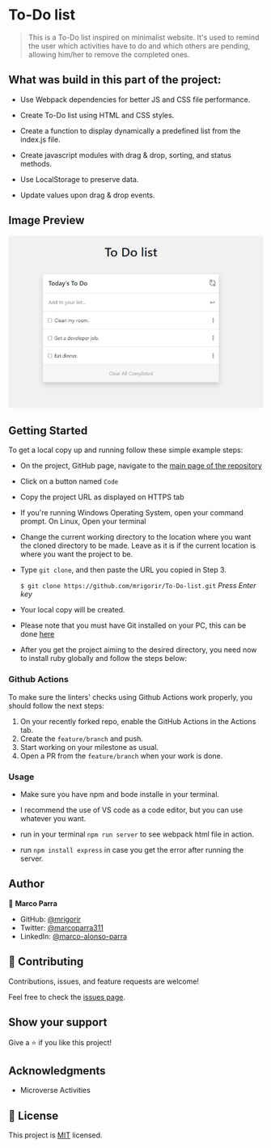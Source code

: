 # To-Do list

> This is a To-Do list inspired on minimalist website. It's used to remind the user which activities have to do and which others are pending, allowing him/her to remove the completed ones.

## What was build in this part of the project:

 - Use Webpack dependencies for better JS and CSS file performance.

 - Create To-Do list using HTML and CSS styles.

 - Create a function to display dynamically a predefined list from the index.js file.

 - Create javascript modules with drag & drop, sorting, and status methods.

 - Use LocalStorage to preserve data. 

 - Update values upon drag & drop events. 

## Image Preview
![Screenshot Main Page](./src/assets/imgs/capture.jpg)

## Getting Started

To get a local copy up and running follow these simple example steps:

- On the project, GitHub page, navigate to the [main page of the repository](https://github.com/mrigorir/To-Do-list/)

- Click on a button named `Code`

- Copy the project URL as displayed on HTTPS tab

- If you're running Windows Operating System, open your command prompt. On Linux, Open your terminal

- Change the current working directory to the location where you want the cloned directory to be made. Leave as it is if the current location is where you want the project to be.

- Type `git clone`, and then paste the URL you copied in Step 3.<br>

  `$ git clone https://github.com/mrigorir/To-Do-list.git` <em>Press Enter key</em><br>

- Your local copy will be created.

- Please note that you must have Git installed on your PC, this can be done [here](https://gist.github.com/derhuerst/1b15ff4652a867391f03)

- After you get the project aiming to the desired directory, you need now to install ruby globally and follow the steps below:


### Github Actions

To make sure the linters' checks using Github Actions work properly, you should follow the next steps:

1. On your recently forked repo, enable the GitHub Actions in the Actions tab.
2. Create the `feature/branch` and push.
3. Start working on your milestone as usual.
4. Open a PR from the `feature/branch` when your work is done.

### Usage 

- Make sure you have npm and bode installe in your terminal.

- I recommend the use of VS code as a code editor, but you can use whatever you want.

- run in your terminal `npm run server` to see webpack html file in action.

- run `npm install express` in case you get the error after running the server.

## Author

👤 **Marco Parra**

- GitHub: [@mrigorir](https://github.com/mrigorir)
- Twitter: [@marcoparra311](https://twitter.com/marcoparra311)
- LinkedIn: [@marco-alonso-parra](https://www.linkedin.com/in/marco-alonso-parra/)

## 🤝 Contributing

Contributions, issues, and feature requests are welcome!

Feel free to check the [issues page](https://github.com/mrigorir/To-Do-list/issues).


## Show your support

Give a ⭐️ if you like this project!


## Acknowledgments

- Microverse Activities


## 📝 License

This project is [MIT](https://github.com/mrigorir/To-Do-list/blob/main/LICENSE) licensed.